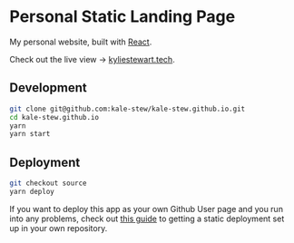 # Personal Static Landing Page

My personal website, built with [React](https://github.com/facebook/create-react-app).

Check out the live view → [kyliestewart.tech](https://kyliestewart.tech/).

## Development

```sh
git clone git@github.com:kale-stew/kale-stew.github.io.git
cd kale-stew.github.io
yarn
yarn start
```

## Deployment

```sh
git checkout source
yarn deploy
```

If you want to deploy this app as your own Github User page and you run into any problems, check out [this guide](https://dev.to/javascripterika/deploy-a-react-app-as-a-github-user-page-with-yarn-3fka) to getting a static deployment set up in your own repository.
